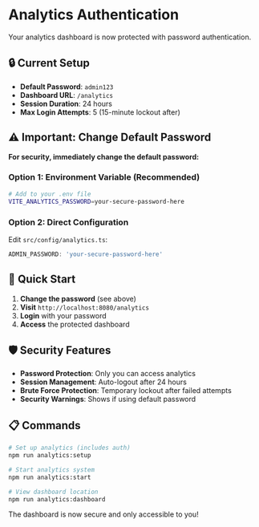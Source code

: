 # Analytics Authentication

Your analytics dashboard is now protected with password authentication.

## 🔒 Current Setup

- **Default Password**: `admin123` 
- **Dashboard URL**: `/analytics`
- **Session Duration**: 24 hours
- **Max Login Attempts**: 5 (15-minute lockout after)

## ⚠️ Important: Change Default Password

**For security, immediately change the default password:**

### Option 1: Environment Variable (Recommended)
```bash
# Add to your .env file
VITE_ANALYTICS_PASSWORD=your-secure-password-here
```

### Option 2: Direct Configuration
Edit `src/config/analytics.ts`:
```typescript
ADMIN_PASSWORD: 'your-secure-password-here'
```

## 🚀 Quick Start

1. **Change the password** (see above)
2. **Visit** `http://localhost:8080/analytics`
3. **Login** with your password
4. **Access** the protected dashboard

## 🛡️ Security Features

- **Password Protection**: Only you can access analytics
- **Session Management**: Auto-logout after 24 hours
- **Brute Force Protection**: Temporary lockout after failed attempts
- **Security Warnings**: Shows if using default password

## 📋 Commands

```bash
# Set up analytics (includes auth)
npm run analytics:setup

# Start analytics system
npm run analytics:start

# View dashboard location
npm run analytics:dashboard
```

The dashboard is now secure and only accessible to you!
